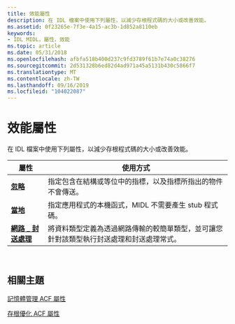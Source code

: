```yaml
---
title: 效能屬性
description: 在 IDL 檔案中使用下列屬性，以減少存根程式碼的大小或改善效能。
ms.assetid: 0f23265e-7f3e-4a15-ac3b-1d852a8110eb
keywords:
- IDL MIDL，屬性，效能
ms.topic: article
ms.date: 05/31/2018
ms.openlocfilehash: afbfa518b400d237c9fd3789f61b7e74a0c38276
ms.sourcegitcommit: 2d531328b6ed82d4ad971a45a5131b430c5866f7
ms.translationtype: MT
ms.contentlocale: zh-TW
ms.lasthandoff: 09/16/2019
ms.locfileid: "104022087"
---
```

# <a name="performance-attributes"></a>效能屬性

在 IDL 檔案中使用下列屬性，以減少存根程式碼的大小或改善效能。



| 屬性                             | 使用方式                                                                                                                                                |
|---------------------------------------|------------------------------------------------------------------------------------------------------------------------------------------------------|
| [**忽略**](ignore.md)              | 指定包含在結構或等位中的指標，以及指標所指出的物件不會傳送。                        |
| [**當地**](local.md)                | 指定應用程式的本機函式，MIDL 不需要產生 stub 程式碼。                                           |
| [**網路 \_ 封送處理**](wire-marshal.md) | 將資料類型定義為透過網路傳輸的較簡單類型，並可讓您針對該類型執行封送處理和封送處理常式。 |



 

## <a name="related-topics"></a>相關主題

<dl> <dt>

[記憶體管理 ACF 屬性](memory-management-acf-attributes.md)
</dt> <dt>

[存根優化 ACF 屬性](stub-optimization-acf-attributes.md)
</dt> </dl>

 

 




